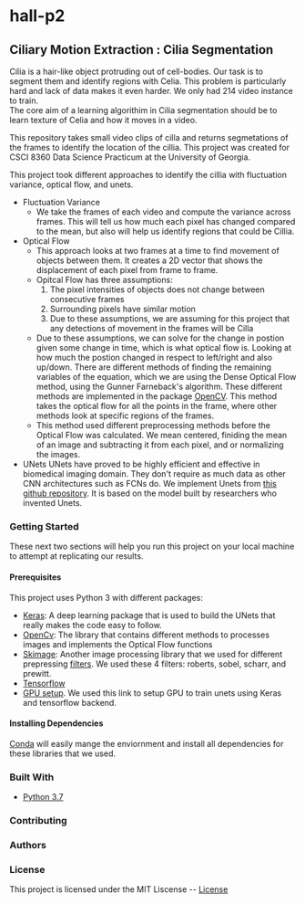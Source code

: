 # hall-p2

## Ciliary Motion Extraction : Cilia Segmentation
Cilia is a hair-like object protruding out of cell-bodies. Our task is to segment them and identify regions with Celia. This problem is particularly hard and lack of data makes it even harder. We only had 214 video instance to train.  
The core aim of a learning algorithim in Cilia segmentation should be to learn texture of Celia and how it moves in a video. 

This repository takes small video clips of cilla and returns segmetations of the frames to identify the location of the cillia. This project was created for CSCI 8360 Data Science Practicum at the University of Georgia. 

This project took different approaches to identify the cillia with fluctuation variance, optical flow, and unets. 
  * Fluctuation Variance
    * We take the frames of each video and compute the variance across frames. This will tell us how much each pixel has changed compared to the mean, but also will help us identify regions that could be Cillia. 
  * Optical Flow
    * This approach looks at two frames at a time to find movement of objects between them. It creates a 2D vector that shows the displacement of each pixel from frame to frame. 
    * Opitcal Flow has three assumptions: 
      1. The pixel intensities of objects does not change between consecutive frames
      2. Surrounding pixels have similar motion
      3. Due to these assumptions, we are assuming for this project that any detections of movement in the frames will be Cilla
    * Due to these assumptions, we can solve for the change in postion given some change in time, which is what optical flow is. Looking at how much the postion changed in respect to left/right and also up/down. There are different methods of finding the remaining variables of the equation, which we are using the Dense Optical Flow method, using the Gunner Farneback's algorithm. These different methods are implemented in the package [OpenCV](https://opencv.org/). This method takes the optical flow for all the points in the frame, where other methods look at specific regions of the frames. 
    * This method used different preprocessing methods before the Optical Flow was calculated. We mean centered, finiding the mean of an image and subtracting it from each pixel, and or normalizing the images. 
  * UNets
  UNets have proved to be highly efficient and effective in biomedical imaging domain. They don't require as much data as other CNN architectures such as FCNs do. 
We implement Unets from [this github repository](https://github.com/zhixuhao/unet). It is based on the model built by researchers who invented Unets. 

### Getting Started
These next two sections will help you run this project on your local machine to attempt at replicating our results. 

#### Prerequisites
This project uses Python 3 with different packages:
  * [Keras](https://keras.io/): A deep learning package that is used to build the UNets that really makes the code easy to follow.
  * [OpenCv](https://opencv.org/): The library that contains different methods to processes images and implements the Optical Flow functions
  * [Skimage](https://scikit-image.org/): Another image processing library that we used for different prepressing [filters](http://scikit-image.org/docs/dev/api/skimage.filters.html). We used these 4 filters: roberts, sobel, scharr, and prewitt. 
 * [Tensorflow](https://www.tensorflow.org/)  
 * [GPU setup](https://medium.com/@raza.shahzad/setting-up-tensorflow-gpu-keras-in-conda-on-windows-10-75d4fd498198). We used this link to setup GPU to train unets using Keras and tensorflow backend. 
#### Installing Dependencies
[Conda](https://conda.io/en/latest/) will easily mange the enviornment and install all dependencies for these libraries that we used. 

### Built With
  * [Python 3.7](https://www.python.org/)

### Contributing

### Authors

### License
This project is licensed under the MIT Liscense -- [License](LICENSE)
